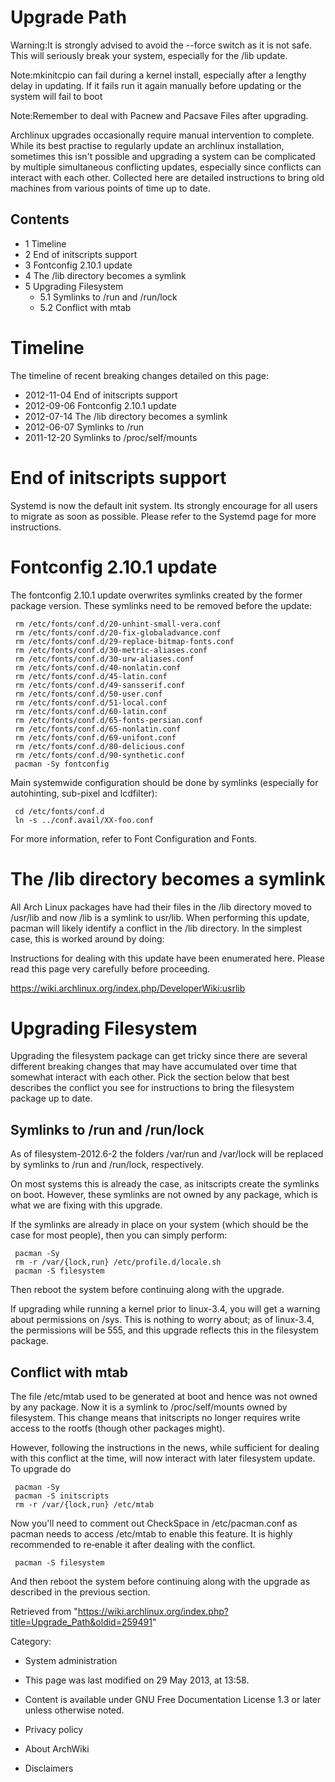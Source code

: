 Upgrade Path
============

Warning:It is strongly advised to avoid the --force switch as it is not
safe. This will seriously break your system, especially for the /lib
update.

Note:mkinitcpio can fail during a kernel install, especially after a
lengthy delay in updating. If it fails run it again manually before
updating or the system will fail to boot

Note:Remember to deal with Pacnew and Pacsave Files after upgrading.

Archlinux upgrades occasionally require manual intervention to complete.
While its best practise to regularly update an archlinux installation,
sometimes this isn't possible and upgrading a system can be complicated
by multiple simultaneous conflicting updates, especially since conflicts
can interact with each other. Collected here are detailed instructions
to bring old machines from various points of time up to date.

Contents
--------

-   1 Timeline
-   2 End of initscripts support
-   3 Fontconfig 2.10.1 update
-   4 The /lib directory becomes a symlink
-   5 Upgrading Filesystem
    -   5.1 Symlinks to /run and /run/lock
    -   5.2 Conflict with mtab

Timeline
========

The timeline of recent breaking changes detailed on this page:

-   2012-11-04 End of initscripts support
-   2012-09-06 Fontconfig 2.10.1 update
-   2012-07-14 The /lib directory becomes a symlink
-   2012-06-07 Symlinks to /run
-   2011-12-20 Symlinks to /proc/self/mounts

End of initscripts support
==========================

Systemd is now the default init system. Its strongly encourage for all
users to migrate as soon as possible. Please refer to the Systemd page
for more instructions.

Fontconfig 2.10.1 update
========================

The fontconfig 2.10.1 update overwrites symlinks created by the former
package version. These symlinks need to be removed before the update:

     rm /etc/fonts/conf.d/20-unhint-small-vera.conf
     rm /etc/fonts/conf.d/20-fix-globaladvance.conf
     rm /etc/fonts/conf.d/29-replace-bitmap-fonts.conf
     rm /etc/fonts/conf.d/30-metric-aliases.conf
     rm /etc/fonts/conf.d/30-urw-aliases.conf
     rm /etc/fonts/conf.d/40-nonlatin.conf
     rm /etc/fonts/conf.d/45-latin.conf
     rm /etc/fonts/conf.d/49-sansserif.conf
     rm /etc/fonts/conf.d/50-user.conf
     rm /etc/fonts/conf.d/51-local.conf
     rm /etc/fonts/conf.d/60-latin.conf
     rm /etc/fonts/conf.d/65-fonts-persian.conf
     rm /etc/fonts/conf.d/65-nonlatin.conf
     rm /etc/fonts/conf.d/69-unifont.conf
     rm /etc/fonts/conf.d/80-delicious.conf
     rm /etc/fonts/conf.d/90-synthetic.conf
     pacman -Sy fontconfig

Main systemwide configuration should be done by symlinks (especially for
autohinting, sub-pixel and lcdfilter):

     cd /etc/fonts/conf.d
     ln -s ../conf.avail/XX-foo.conf

For more information, refer to Font Configuration and Fonts.

The /lib directory becomes a symlink
====================================

All Arch Linux packages have had their files in the /lib directory moved
to /usr/lib and now /lib is a symlink to usr/lib. When performing this
update, pacman will likely identify a conflict in the /lib directory. In
the simplest case, this is worked around by doing:

Instructions for dealing with this update have been enumerated here.
Please read this page very carefully before proceeding.

https://wiki.archlinux.org/index.php/DeveloperWiki:usrlib

Upgrading Filesystem
====================

Upgrading the filesystem package can get tricky since there are several
different breaking changes that may have accumulated over time that
somewhat interact with each other. Pick the section below that best
describes the conflict you see for instructions to bring the filesystem
package up to date.

Symlinks to /run and /run/lock
------------------------------

As of filesystem-2012.6-2 the folders /var/run and /var/lock will be
replaced by symlinks to /run and /run/lock, respectively.

On most systems this is already the case, as initscripts create the
symlinks on boot. However, these symlinks are not owned by any package,
which is what we are fixing with this upgrade.

If the symlinks are already in place on your system (which should be the
case for most people), then you can simply perform:

     pacman -Sy
     rm -r /var/{lock,run} /etc/profile.d/locale.sh
     pacman -S filesystem

Then reboot the system before continuing along with the upgrade.

If upgrading while running a kernel prior to linux-3.4, you will get a
warning about permissions on /sys. This is nothing to worry about; as of
linux-3.4, the permissions will be 555, and this upgrade reflects this
in the filesystem package.

Conflict with mtab
------------------

The file /etc/mtab used to be generated at boot and hence was not owned
by any package. Now it is a symlink to /proc/self/mounts owned by
filesystem. This change means that initscripts no longer requires write
access to the rootfs (though other packages might).

However, following the instructions in the news, while sufficient for
dealing with this conflict at the time, will now interact with later
filesystem update. To upgrade do

     pacman -Sy
     pacman -S initscripts
     rm -r /var/{lock,run} /etc/mtab

Now you'll need to comment out CheckSpace in /etc/pacman.conf as pacman
needs to access /etc/mtab to enable this feature. It is highly
recommended to re‐enable it after dealing with the conflict.

     pacman -S filesystem

And then reboot the system before continuing along with the upgrade as
described in the previous section.

Retrieved from
"https://wiki.archlinux.org/index.php?title=Upgrade_Path&oldid=259491"

Category:

-   System administration

-   This page was last modified on 29 May 2013, at 13:58.
-   Content is available under GNU Free Documentation License 1.3 or
    later unless otherwise noted.
-   Privacy policy
-   About ArchWiki
-   Disclaimers
